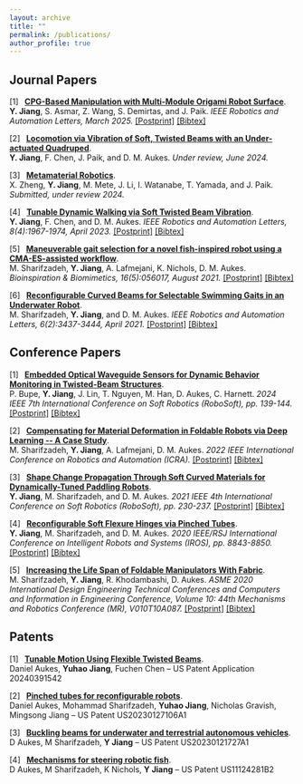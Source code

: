 ```yaml
---
layout: archive
title: ""
permalink: /publications/
author_profile: true
---
```


<style>
.bracketed-list {
  list-style: none;
  counter-reset: item;
  padding-left: 0;
  margin-left: 0;
}
.bracketed-list > li {
  counter-increment: item;
  margin-bottom: 1em;
  display: list-item;
}
.bracketed-list > li::before {
  content: "[" counter(item) "] ";
  margin-right: 0.5em;
  vertical-align: top;
  display: inline-block;
}
.bracketed-list > li > p {
  display: inline;
}
</style>

## Journal Papers

<div class="infoblock">
<div class="blocktitle"></div>
<div class="blockcontent">
<ol class="bracketed-list">

<li>
  <p>
    <a href="https://doi.org/10.1109/LRA.2025.3555381"><b>CPG-Based Manipulation with Multi-Module Origami Robot Surface</b></a>.<br>
    <b>Y. Jiang</b>, S. Asmar, Z. Wang, S. Demirtas, and J. Paik. <em>IEEE Robotics and Automation Letters, March 2025.</em>
    <a href="/papers/2025_ral_CPG_manipulation.pdf">[Postprint]</a>
    <a href="/papers/2025_RAL_CPG_Jiang.txt">[Bibtex]</a>
  </p>
</li>

<li>
  <p>
    <a href="#"><b>Locomotion via Vibration of Soft, Twisted Beams with an Under-actuated Quadruped</b></a>.<br>
    <b>Y. Jiang</b>, F. Chen, J. Paik, and D. M. Aukes. <em>Under review, June 2024.</em>
  </p>
</li>

<li>
  <p>
    <a href="#"><b>Metamaterial Robotics</b></a>.<br>
    X. Zheng, <b>Y. Jiang</b>, M. Mete, J. Li, I. Watanabe, T. Yamada, and J. Paik. <em>Submitted, under review 2024.</em>
  </p>
</li>

<li>
  <p>
    <a href="https://doi.org/10.1109/LRA.2023.3244716"><b>Tunable Dynamic Walking via Soft Twisted Beam Vibration</b></a>.<br>
    <b>Y. Jiang</b>, F. Chen, and D. M. Aukes. <em>IEEE Robotics and Automation Letters, 8(4):1967-1974, April 2023.</em>
    <a href="/papers/2023_ral_twisted_beam.pdf">[Postprint]</a>
    <a href="/papers/2023_RAL_Twsit_Beam_Jiang.txt">[Bibtex]</a>
  </p>
</li>

<li>
  <p>
    <a href="https://doi.org/10.1088/1748-3190/ac165d"><b>Maneuverable gait selection for a novel fish-inspired robot using a CMA-ES-assisted workflow</b></a>.<br>
    M. Sharifzadeh, <b>Y. Jiang</b>, A. Lafmejani, K. Nichols, D. M. Aukes. <em>Bioinspiration & Biomimetics, 16(5):056017, August 2021.</em>
    <a href="/papers/2021_BioBio_robotic_fish.pdf">[Postprint]</a>
    <a href="/papers/2021_BioBio_fish_Sharifzadeh.txt">[Bibtex]</a>
  </p>
</li>

<li>
  <p>
    <a href="https://doi.org/10.1109/LRA.2021.3063961"><b>Reconfigurable Curved Beams for Selectable Swimming Gaits in an Underwater Robot</b></a>.<br>
    M. Sharifzadeh, <b>Y. Jiang</b>, and D. M. Aukes. <em>IEEE Robotics and Automation Letters, 6(2):3437-3444, April 2021.</em>
    <a href="/papers/2021_RAL_buckling_beam.pdf">[Postprint]</a>
    <a href="/papers/2021_RAL_buckling_beam_Sharifzadeh.txt">[Bibtex]</a>
  </p>
</li>

</ol>
</div>
</div>

## Conference Papers

<div class="infoblock">
<div class="blocktitle"></div>
<div class="blockcontent">
<ol class="bracketed-list">

<li>
  <p>
    <a href="https://doi.org/10.1109/RoboSoft60065.2024.10521938"><b>Embedded Optical Waveguide Sensors for Dynamic Behavior Monitoring in Twisted-Beam Structures</b></a>.<br>
    P. Bupe, <b>Y. Jiang</b>, J. Lin, T. Nguyen, M. Han, D. Aukes, C. Harnett. <em>2024 IEEE 7th International Conference on Soft Robotics (RoboSoft), pp. 139-144.</em>
    <a href="/papers/2024_Robosoft_twisted_optical_sensor.pdf">[Postprint]</a>
    <a href="/papers/2024_Robosoft_Optical_sensor_Bupe.txt">[Bibtex]</a>
  </p>
</li>

<li>
  <p>
    <a href="https://doi.org/10.1109/ICRA46639.2022.9811752"><b>Compensating for Material Deformation in Foldable Robots via Deep Learning -- A Case Study</b></a>.<br>
    M. Sharifzadeh, <b>Y. Jiang</b>, A. Lafmejani, D. M. Aukes. <em>2022 IEEE International Conference on Robotics and Automation (ICRA).</em>
    <a href="/papers/2022_ICRA_deformation_foldable.pdf">[Postprint]</a>
    <a href="/papers/2022_ICRA_learning_foldable_Sharifzadeh.txt">[Bibtex]</a>
  </p>
</li>

<li>
  <p>
    <a href="https://doi.org/10.1109/RoboSoft51838.2021.9479208"><b>Shape Change Propagation Through Soft Curved Materials for Dynamically-Tuned Paddling Robots</b></a>.<br>
    <b>Y. Jiang</b>, M. Sharifzadeh, and D. M. Aukes. <em>2021 IEEE 4th International Conference on Soft Robotics (RoboSoft), pp. 230-237.</em>
    <a href="/papers/2021_Robosoft_shape_change_propogation.pdf">[Postprint]</a>
    <a href="/papers/2021_Robosoft_shape_change_Jiang.txt">[Bibtex]</a>
  </p>
</li>

<li>
  <p>
    <a href="https://doi.org/10.1109/IROS45743.2020.9341109"><b>Reconfigurable Soft Flexure Hinges via Pinched Tubes</b></a>.<br>
    <b>Y. Jiang</b>, M. Sharifzadeh, and D. M. Aukes. <em>2020 IEEE/RSJ International Conference on Intelligent Robots and Systems (IROS), pp. 8843-8850.</em>
    <a href="/papers/2020_IROS_pinch_tube.pdf">[Postprint]</a>
    <a href="/papers/2020_IROS_pinch_tube_Jiang.txt">[Bibtex]</a>
  </p>
</li>

<li>
  <p>
    <a href="https://doi.org/10.1115/DETC2020-22757"><b>Increasing the Life Span of Foldable Manipulators With Fabric</b></a>.<br>
    M. Sharifzadeh, <b>Y. Jiang</b>, R. Khodambashi, D. Aukes. <em>ASME 2020 International Design Engineering Technical Conferences and Computers and Information in Engineering Conference, Volume 10: 44th Mechanisms and Robotics Conference (MR), V010T10A087.</em>
    <a href="/papers/2020_IDETC_fabric_foldable.pdf">[Postprint]</a>
    <a href="/papers/2020_IDETC_foldable_manipulator_Sharifzadeh.txt">[Bibtex]</a>
  </p>
</li>

</ol>
</div>
</div>

## Patents

<div class="infoblock">
<div class="blocktitle"></div>
<div class="blockcontent">
<ul class="bracketed-list">

<li>
  <p>
    <a href="https://www.freepatentsonline.com/y2024/0391542.html"><b>Tunable Motion Using Flexible Twisted Beams</b></a>.<br>
    Daniel Aukes, <b>Yuhao Jiang</b>, Fuchen Chen – US Patent Application 20240391542
  </p>
</li>

<li>
  <p>
    <a href="https://patents.google.com/patent/US12017347B2/en"><b>Pinched tubes for reconfigurable robots</b></a>.<br>
    Daniel Aukes, Mohammad Sharifzadeh, <b>Yuhao Jiang</b>, Nicholas Gravish, Mingsong Jiang – US Patent US20230127106A1
  </p>
</li>

<li>
  <p>
    <a href="https://patents.google.com/patent/US12240283B2/en"><b>Buckling beams for underwater and terrestrial autonomous vehicles</b></a>.<br>
    D Aukes, M Sharifzadeh, <b>Y Jiang</b> – US Patent US20230121727A1
  </p>
</li>

<li>
  <p>
    <a href="https://patents.google.com/patent/US11124281B2/en"><b>Mechanisms for steering robotic fish</b></a>.<br>
    D Aukes, M Sharifzadeh, K Nichols, <b>Y Jiang</b> – US Patent US11124281B2
  </p>
</li>

</ul>
</div>
</div>